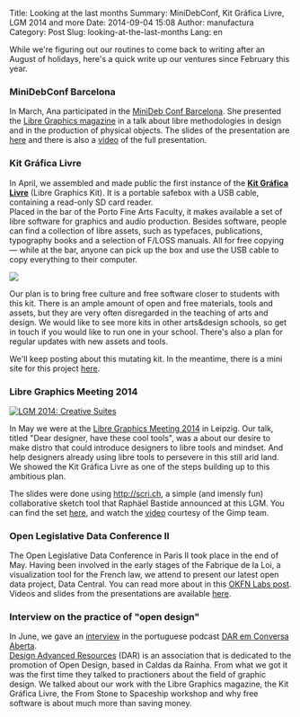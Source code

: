 Title: Looking at the last months
Summary: MiniDebConf, Kit Gráfica Livre, LGM 2014 and more
Date: 2014-09-04 15:08
Author: manufactura
Category: Post
Slug: looking-at-the-last-months
Lang: en

While we're figuring out our routines to come back to writing after an
August of holidays, here's a quick write up our ventures since February
this year.

### MiniDebConf Barcelona

In March, Ana participated in the [MiniDeb Conf
Barcelona](http://bcn2014.mini.debconf.org/). She presented the [Libre
Graphics magazine](http://libregraphicsmag.com) in a talk about libre
methodologies in design and in the production of physical objects. The
slides of the presentation are
[here](https://gitorious.org/libregraphicsmag/documentation/source/a26c329c3c80ff7d3b28276dd643d15336a16f79:presentations/minidebconf2014/slides)
and there is also a
[video](http://meetings-archive.debian.net/pub/debian-meetings/2014/mini-debconf-barcelona/Making_pages_turn_The_physical_side_of_FLOSS_design_by_Ana_Isabel_Carvalho.webm)
of the full presentation.

### Kit Gráfica Livre

In April, we assembled and made public the first instance of the [**Kit
Gráfica Livre**](http://kitgrafica.manufacturaindependente.org/) (Libre
Graphics Kit). It is a portable safebox with a USB cable, containing a
read-only SD card reader.  
Placed in the bar of the Porto Fine Arts Faculty, it makes available a
set of libre software for graphics and audio production. Besides
software, people can find a collection of libre assets, such as
typefaces, publications, typography books and a selection of F/LOSS
manuals. All for free copying — while at the bar, anyone can pick up the
box and use the USB cable to copy everything to their computer.

![](http://www.kitgrafica.manufacturaindependente.org/media/img/kitgraficalivre-white.png)

Our plan is to bring free culture and free software closer to students
with this kit. There is an ample amount of open and free materials,
tools and assets, but they are very often disregarded in the teaching of
arts and design. We would like to see more kits in other arts&design
schools, so get in touch if you would like to run one in your school.
There's also a plan for regular updates with new assets and tools.

We'll keep posting about this mutating kit. In the meantime, there is a
mini site for this project
[here](http://kitgrafica.manufacturaindependente.org).

### Libre Graphics Meeting 2014

[![LGM 2014: Creative
Suites](http://media.manufacturaindependente.org/13699945683_94718bfe6a_k-1024x682.jpg)](http://media.manufacturaindependente.org/13699945683_94718bfe6a_k.jpg)

In May we were at the [Libre Graphics Meeting
2014](http://libregraphicsmeeting.org/2014) in Leipzig. Our talk, titled
"Dear designer, have these cool tools", was a about our desire to make
distro that could introduce designers to libre tools and mindset. And
help designers already using libre tools to persevere in this still arid
land. We showed the Kit Gráfica Livre as one of the steps building up to
this ambitious plan.

The slides were done using <http://scri.ch>, a simple (and imensly fun)
collaborative sketch tool that Raphäel Bastide announced at this LGM.
You can find the set
[here](http://libregraphicsmag.com/2014/04/slides-from-dear-designer-have-these-cool-tools/),
and watch the
[video](http://download.gimp.org/pub/gimp/lgm/2014/day_4/063_Dear_designer__have_these_cool_tools/063_Dear_designer__have_these_cool_tools.ogv)
courtesy of the Gimp team.

### Open Legislative Data Conference II

The Open Legislative Data Conference in Paris II took place in the end
of May. Having been involved in the early stages of the Fabrique de la
Loi, a visualization tool for the French law, we attend to present our
latest open data project, Data Central. You can read more about in this
[OKFN Labs post](http://okfnlabs.org/blog/2014/08/19/datacentral.html).
Videos and slides from the presentations are available
[here](http://blog.lafabriquedelaloi.fr/conference/oldp-conference-ii-time-has-come-for-law-tracking-follow-up/).

### Interview on the practice of "open design"

In June, we gave an
[interview](http://designadvancedresources.org/54-roughnough-e-manufactura-independente/)
in the portuguese podcast [DAR em Conversa
Aberta](http://designadvancedresources.org/category/dar-em-conversa-aberta/).  
[Design Advanced Resources](http://designadvancedresources.org/) (DAR)
is an association that is dedicated to the promotion of Open Design,
based in Caldas da Rainha. From what we got it was the first time they
talked to practioners about the field of graphic design. We talked about
our work with the Libre Graphics magazine, the Kit Gráfica Livre, the
From Stone to Spaceship workshop and why free software is about much
more than saving money.

